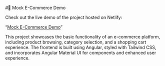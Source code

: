 #🛒 Mock E-Commerce Demo


Check out the live demo of the project hosted on Netlify:

“[Mock E-Commerce Demo](https://hilarious-frangipane-920d88.netlify.app/)”


This project showcases the basic functionality of an e-commerce platform, including product browsing, category selection, and a shopping cart experience. The frontend is built using Angular, styled with Tailwind CSS, and incorporates Angular Material UI for components and enhanced user experience.
